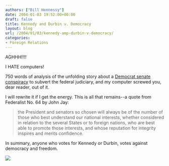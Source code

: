 ```yaml
---
authors: ["Bill Hennessy"]
date: 2004-01-03 19:52:00+00:00
draft: false
title: Kennedy and Durbin v. Democracy
layout: blog
url: /2004/01/03/kennedy-amp-durbin-v-democracy/
categories:
- Foreign Relations
---
```


AGHHH!!!! 

I HATE computers!

750 words of analysis of the unfolding story about a [Democrat senate conspiracy](https://www.washingtonpost.com/wp-dyn/articles/A50380-2004Jan2.html) to subvert the federal judiciary, and my computer screwed you, dear reader, out of it.

I will rewrite it if I get the energy. This is all that remains--a quote from Federalist No. 64 by John Jay:

> the President and senators so chosen will always be of the number of those who best understand our national interests, whether considered in relation to the several States or to foreign nations, who are best able to promote those interests, and whose reputation for integrity inspires and merits confidence. 
> 
> 

In summary, anyone who votes for Kennedy or Durbin, votes against democracy and freedom.

![](https://blog.billhennessy.com/aggbug.aspx?PostID=808)

